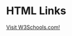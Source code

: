 
<body>

<h1>HTML Links</h1>

<p><a href="https://www.w3schools.com/">Visit W3Schools.com!</a></p>

</body>

